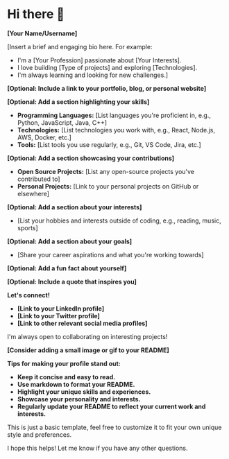 # Hi there 👋

**[Your Name/Username]**

[Insert a brief and engaging bio here. 
For example: 
* I'm a [Your Profession] passionate about [Your Interests]. 
* I love building [Type of projects] and exploring [Technologies]. 
* I'm always learning and looking for new challenges.]

**[Optional: Include a link to your portfolio, blog, or personal website]**

**[Optional: Add a section highlighting your skills]**

* **Programming Languages:** [List languages you're proficient in, e.g., Python, JavaScript, Java, C++]
* **Technologies:** [List technologies you work with, e.g., React, Node.js, AWS, Docker, etc.]
* **Tools:** [List tools you use regularly, e.g., Git, VS Code, Jira, etc.]

**[Optional: Add a section showcasing your contributions]**

* **Open Source Projects:** [List any open-source projects you've contributed to]
* **Personal Projects:** [Link to your personal projects on GitHub or elsewhere]

**[Optional: Add a section about your interests]**

* [List your hobbies and interests outside of coding, e.g., reading, music, sports]

**[Optional: Add a section about your goals]**

* [Share your career aspirations and what you're working towards]

**[Optional: Add a fun fact about yourself]**

**[Optional: Include a quote that inspires you]**

**Let's connect!**

* **[Link to your LinkedIn profile]**
* **[Link to your Twitter profile]** 
* **[Link to other relevant social media profiles]**

I'm always open to collaborating on interesting projects! 

**[Consider adding a small image or gif to your README]**

**Tips for making your profile stand out:**

* **Keep it concise and easy to read.**
* **Use markdown to format your README.**
* **Highlight your unique skills and experiences.**
* **Showcase your personality and interests.**
* **Regularly update your README to reflect your current work and interests.**

This is just a basic template, feel free to customize it to fit your own unique style and preferences. 

I hope this helps! Let me know if you have any other questions.
